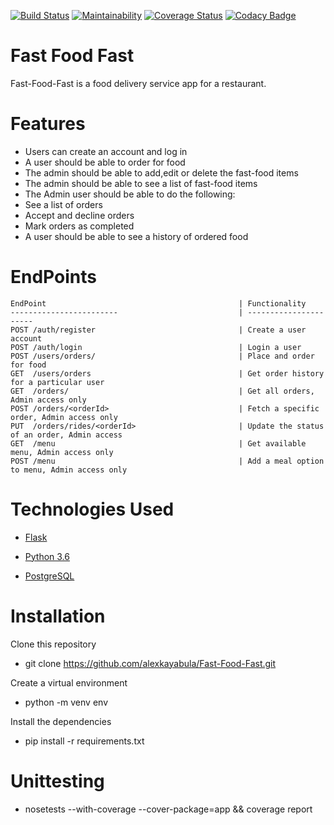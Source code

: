 [![Build Status](https://travis-ci.org/alexkayabula/Fast-Food-Fast.svg?branch=Back-up)](https://travis-ci.org/alexkayabula/Fast-Food-Fast)
[![Maintainability](https://api.codeclimate.com/v1/badges/3c3c2c844f0852897484/maintainability)](https://codeclimate.com/github/alexkayabula/Fast-Food-Fast/maintainability)
[![Coverage Status](https://coveralls.io/repos/github/alexkayabula/Fast-Food-Fast/badge.svg)](https://coveralls.io/github/alexkayabula/Fast-Food-Fast)
[![Codacy Badge](https://api.codacy.com/project/badge/Grade/dd3c7a4fb0b64824844de46420548c6a)](https://www.codacy.com/app/alexkayabula/Fast-Food-Fast?utm_source=github.com&amp;utm_medium=referral&amp;utm_content=alexkayabula/Fast-Food-Fast&amp;utm_campaign=Badge_Grade)

# Fast Food Fast
Fast-Food-Fast is a food delivery service app for a restaurant.

# Features 

- Users can create an account and log in
- A user should be able to order for food
- The admin should be able to add,edit or delete the fast-food items
- The admin should be able to see a list of fast-food items
- The Admin user should be able to do the following:
- See a list of orders
- Accept and decline orders
- Mark orders as completed
- A user should be able to see a history of ordered food

# EndPoints
    
    EndPoint                                           | Functionality
    ------------------------                           | ----------------------
    POST /auth/register                                | Create a user account
    POST /auth/login                                   | Login a user
    POST /users/orders/                                | Place and order for food
    GET  /users/orders                                 | Get order history for a particular user
    GET  /orders/                                      | Get all orders, Admin access only
    POST /orders/<orderId>                             | Fetch a specific order, Admin access only
    PUT  /orders/rides/<orderId>                       | Update the status of an order, Admin access
    GET  /menu                                         | Get available menu, Admin access only
    POST /menu                                         | Add a meal option to menu, Admin access only

# Technologies Used 

* [Flask](http://flask.pocoo.org/)

* [Python 3.6](https://docs.python.org/3/)

* [PostgreSQL](https://www.postgresql.org/)


# Installation

Clone this repository
- git clone https://github.com/alexkayabula/Fast-Food-Fast.git

Create a virtual environment
- python -m venv env

Install the dependencies
 - pip install -r requirements.txt

# Unittesting
- nosetests --with-coverage --cover-package=app && coverage report
